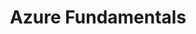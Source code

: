 ---
title: 'Azure Fundamentals'
imgUrl: '/icons/az900.png'
credlyLink: 'https://www.credly.com/badges/f0bf2f26-ebc0-4f17-a537-2445ba7d39a1'
---
